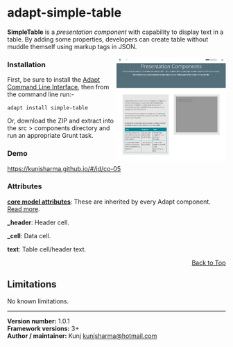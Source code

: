 # adapt-simple-table  


**SimpleTable** is a *presentation component* with capability to display text in a table. By adding some properties, developers can create table without muddle themself using markup tags in JSON. 

<img src="sample/adapt-simple-table.png" alt="sample table component" align="right" width="50%">

### Installation
First, be sure to install the [Adapt Command Line Interface](https://github.com/cajones/adapt-cli), then from the command line run:-

    adapt install simple-table
    
Or, download the ZIP and extract into the src > components directory and run an appropriate Grunt task.

### Demo

https://kunjsharma.github.io/#/id/co-05

### Attributes

[**core model attributes**](https://github.com/adaptlearning/adapt_framework/wiki/Core-model-attributes): These are inherited by every Adapt component. [Read more](https://github.com/adaptlearning/adapt_framework/wiki/Core-model-attributes).

**_header**: Header cell.

**_cell**: Data cell.

**text**: Table cell/header text.

<div float align=right><a href="#top">Back to Top</a></div>

## Limitations

No known limitations. 


----------------------------
**Version number:**  1.0.1  
**Framework versions:** 3+  
**Author / maintainer:** Kunj kunjsharma@hotmail.com  

